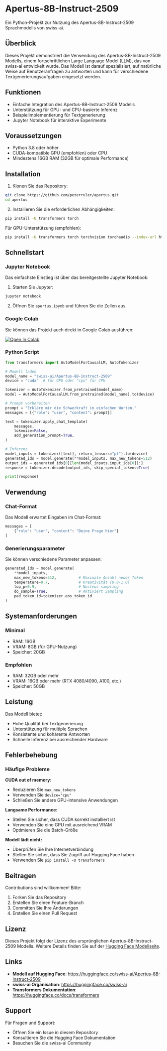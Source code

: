 # Apertus-8B-Instruct-2509

Ein Python-Projekt zur Nutzung des Apertus-8B-Instruct-2509 Sprachmodells von swiss-ai.

## Überblick

Dieses Projekt demonstriert die Verwendung des Apertus-8B-Instruct-2509 Modells, einem fortschrittlichen Large Language Model (LLM), das von swiss-ai entwickelt wurde. Das Modell ist darauf spezialisiert, auf natürliche Weise auf Benutzeranfragen zu antworten und kann für verschiedene Textgenerierungsaufgaben eingesetzt werden.

## Funktionen

- Einfache Integration des Apertus-8B-Instruct-2509 Modells
- Unterstützung für GPU- und CPU-basierte Inferenz
- Beispielimplementierung für Textgenerierung
- Jupyter Notebook für interaktive Experimente

## Voraussetzungen

- Python 3.8 oder höher
- CUDA-kompatible GPU (empfohlen) oder CPU
- Mindestens 16GB RAM (32GB für optimale Performance)

## Installation

1. Klonen Sie das Repository:
```bash
git clone https://github.com/peterruler/apertus.git
cd apertus
```

2. Installieren Sie die erforderlichen Abhängigkeiten:
```bash
pip install -U transformers torch
```

Für GPU-Unterstützung (empfohlen):
```bash
pip install -U transformers torch torchvision torchaudio --index-url https://download.pytorch.org/whl/cu118
```

## Schnellstart

### Jupyter Notebook

Das einfachste Einstieg ist über das bereitgestellte Jupyter Notebook:

1. Starten Sie Jupyter:
```bash
jupyter notebook
```

2. Öffnen Sie `apertus.ipynb` und führen Sie die Zellen aus.

### Google Colab

Sie können das Projekt auch direkt in Google Colab ausführen:

[![Open In Colab](https://colab.research.google.com/assets/colab-badge.svg)](https://colab.research.google.com/github/peterruler/apertus/blob/main/apertus.ipynb)

### Python Script

```python
from transformers import AutoModelForCausalLM, AutoTokenizer

# Modell laden
model_name = "swiss-ai/Apertus-8B-Instruct-2509"
device = "cuda"  # für GPU oder "cpu" für CPU

tokenizer = AutoTokenizer.from_pretrained(model_name)
model = AutoModelForCausalLM.from_pretrained(model_name).to(device)

# Prompt vorbereiten
prompt = "Erkläre mir die Schwerkraft in einfachen Worten."
messages = [{"role": "user", "content": prompt}]

text = tokenizer.apply_chat_template(
    messages,
    tokenize=False,
    add_generation_prompt=True,
)

# Inferenz
model_inputs = tokenizer([text], return_tensors="pt").to(device)
generated_ids = model.generate(**model_inputs, max_new_tokens=512)
output_ids = generated_ids[0][len(model_inputs.input_ids[0]):]
response = tokenizer.decode(output_ids, skip_special_tokens=True)

print(response)
```

## Verwendung

### Chat-Format

Das Modell erwartet Eingaben im Chat-Format:

```python
messages = [
    {"role": "user", "content": "Deine Frage hier"}
]
```

### Generierungsparameter

Sie können verschiedene Parameter anpassen:

```python
generated_ids = model.generate(
    **model_inputs,
    max_new_tokens=512,          # Maximale Anzahl neuer Token
    temperature=0.7,             # Kreativität (0.0-1.0)
    top_p=0.9,                   # Nucleus sampling
    do_sample=True,              # Aktiviert Sampling
    pad_token_id=tokenizer.eos_token_id
)
```

## Systemanforderungen

### Minimal
- RAM: 16GB
- VRAM: 8GB (für GPU-Nutzung)
- Speicher: 20GB

### Empfohlen
- RAM: 32GB oder mehr
- VRAM: 16GB oder mehr (RTX 4080/4090, A100, etc.)
- Speicher: 50GB

## Leistung

Das Modell bietet:
- Hohe Qualität bei Textgenerierung
- Unterstützung für multiple Sprachen
- Konsistente und kohärente Antworten
- Schnelle Inferenz bei ausreichender Hardware

## Fehlerbehebung

### Häufige Probleme

**CUDA out of memory:**
- Reduzieren Sie `max_new_tokens`
- Verwenden Sie `device="cpu"`
- Schließen Sie andere GPU-intensive Anwendungen

**Langsame Performance:**
- Stellen Sie sicher, dass CUDA korrekt installiert ist
- Verwenden Sie eine GPU mit ausreichend VRAM
- Optimieren Sie die Batch-Größe

**Modell lädt nicht:**
- Überprüfen Sie Ihre Internetverbindung
- Stellen Sie sicher, dass Sie Zugriff auf Hugging Face haben
- Verwenden Sie `pip install -U transformers`

## Beitragen

Contributions sind willkommen! Bitte:

1. Forken Sie das Repository
2. Erstellen Sie einen Feature-Branch
3. Committen Sie Ihre Änderungen
4. Erstellen Sie einen Pull Request

## Lizenz

Dieses Projekt folgt der Lizenz des ursprünglichen Apertus-8B-Instruct-2509 Modells. Weitere Details finden Sie auf der [Hugging Face Modellseite](https://huggingface.co/swiss-ai/Apertus-8B-Instruct-2509).

## Links

- **Modell auf Hugging Face**: https://huggingface.co/swiss-ai/Apertus-8B-Instruct-2509
- **swiss-ai Organisation**: https://huggingface.co/swiss-ai
- **Transformers Dokumentation**: https://huggingface.co/docs/transformers

## Support

Für Fragen und Support:
- Öffnen Sie ein Issue in diesem Repository
- Konsultieren Sie die Hugging Face Dokumentation
- Besuchen Sie die swiss-ai Community